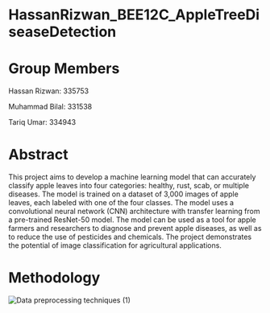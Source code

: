 # HassanRizwan_BEE12C_AppleTreeDiseaseDetection

# Group Members

Hassan Rizwan:   335753

Muhammad Bilal: 331538

Tariq Umar: 334943
 
# Abstract

This project aims to develop a machine learning model that can accurately classify apple leaves into four categories: healthy, rust, scab, or multiple diseases. The model is trained on a dataset of 3,000 images of apple leaves, each labeled with one of the four classes. The model uses a convolutional neural network (CNN) architecture with transfer learning from a pre-trained ResNet-50 model. The model can be used as a tool for apple farmers and researchers to diagnose and prevent apple diseases, as well as to reduce the use of pesticides and chemicals. The project demonstrates the potential of image classification for agricultural applications.

# Methodology
![Data preprocessing techniques (1)](https://github.com/mbilal011/HassanRizwan_BEE12C_AppleTreeDiseaseDetection/assets/96073522/76859a75-aa4a-44dd-a046-00358f7378ea)


